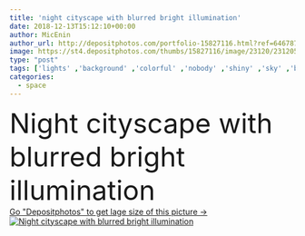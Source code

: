 ```yaml
---
title: 'night cityscape with blurred bright illumination'
date: 2018-12-13T15:12:10+00:00
author: MicEnin
author_url: http://depositphotos.com/portfolio-15827116.html?ref=64678756
image: https://st4.depositphotos.com/thumbs/15827116/image/23120/231205094/api_thumb_450.jpg?forcejpeg=true
type: "post"
tags: ['lights' ,'background' ,'colorful' ,'nobody' ,'shiny' ,'sky' ,'bright' ,'illuminated' ,'black' ,'dark' ,'blur' ,'architecture' ,'city' ,'urban' ,'windows' ,'illumination' ,'night' ,'multicolored' ,'cityscape' ,'blurred' ,'buildings' ,'Roads' ,'streets' ,'bokeh' ,'defocused' ,'copy space' ,'selective focus' ,'long exposure' ]
categories: 
  - space
---
```

<div aling="center">
            <font size="60"> Night cityscape with blurred bright illumination</font>   
</div>
<div>
    <a href='https://depositphotos.com/231205094/stock-photo-night-cityscape-blurred-bright-illumination.html?ref=64678756' target=_blank > Go "Depositphotos" to get lage size of this picture ->
        <img href='https://depositphotos.com/231205094/stock-photo-night-cityscape-blurred-bright-illumination.html?ref=64678756' src='https://st4.depositphotos.com/15827116/23120/i/950/depositphotos_231205094-stock-photo-night-cityscape-blurred-bright-illumination.jpg?forcejpeg=true' alt='Night cityscape with blurred bright illumination' >
    </a>
</div>
